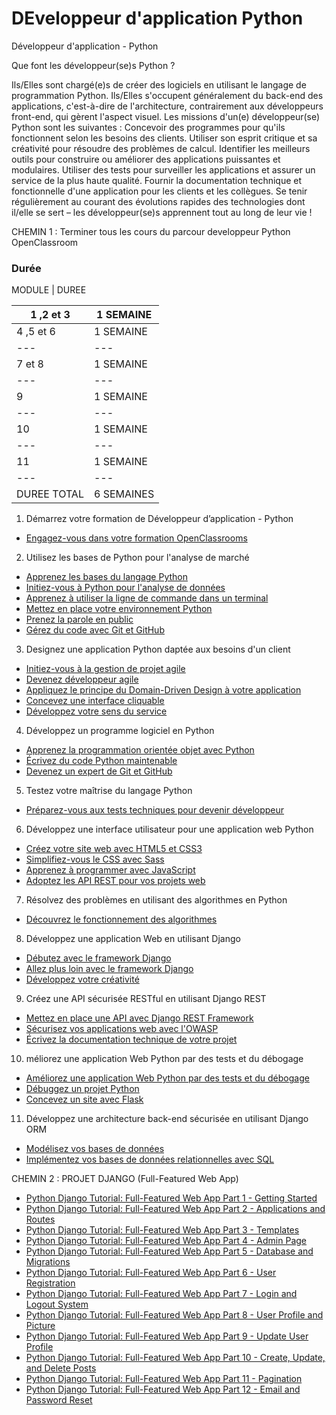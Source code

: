 # DEveloppeur d'application Python
Développeur d'application - Python

Que font les développeur(se)s Python ?

Ils/Elles sont chargé(e)s de créer des logiciels en utilisant le langage de programmation
Python. Ils/Elles s'occupent généralement du back-end des applications, c'est-à-dire de
l'architecture, contrairement aux développeurs front-end, qui gèrent l'aspect visuel.
Les missions d'un(e) développeur(se) Python sont les suivantes :
Concevoir des programmes pour qu'ils fonctionnent selon les besoins des clients.
Utiliser son esprit critique et sa créativité pour résoudre des problèmes de calcul.
Identifier les meilleurs outils pour construire ou améliorer des applications
puissantes et modulaires.
Utiliser des tests pour surveiller les applications et assurer un service de la plus
haute qualité.
Fournir la documentation technique et fonctionnelle d'une application pour les
clients et les collègues.
Se tenir régulièrement au courant des évolutions rapides des technologies dont
il/elle se sert – les développeur(se)s apprennent tout au long de leur vie !



CHEMIN 1 : Terminer tous les cours du parcour developpeur Python OpenClassroom


### Durée 

MODULE | DUREE

1 ,2 et 3 | 1 SEMAINE
--- | ---
4 ,5 et 6 | 1 SEMAINE
--- | ---
7 et 8 | 1 SEMAINE
--- | ---
9 | 1 SEMAINE
--- | ---
10 | 1 SEMAINE
--- | ---
11 | 1 SEMAINE
--- | ---
DUREE TOTAL | 6 SEMAINES


1. Démarrez votre formation de Développeur d’application - Python

  - [Engagez-vous dans votre formation OpenClassrooms](https://openclassrooms.com/fr/courses/7381081-engagez-vous-dans-votre-formation-openclassrooms)

2. Utilisez les bases de Python pour l'analyse de marché

  - [Apprenez les bases du langage Python](https://openclassrooms.com/fr/courses/7168871-apprenez-les-bases-du-langage-python)
  - [Initiez-vous à Python pour l'analyse de données](https://openclassrooms.com/fr/courses/6204541-initiez-vous-a-python-pour-lanalyse-de-donnees)
  - [Apprenez à utiliser la ligne de commande dans un terminal](https://openclassrooms.com/fr/courses/6173491-apprenez-a-utiliser-la-ligne-de-commande-dans-un-terminal)
  - [Mettez en place votre environnement Python](https://openclassrooms.com/fr/courses/6951236-mettez-en-place-votre-environnement-python)
  - [Prenez la parole en public](https://openclassrooms.com/fr/courses/4577696-prenez-la-parole-en-public)
  - [Gérez du code avec Git et GitHub](https://openclassrooms.com/fr/courses/7162856-gerez-du-code-avec-git-et-github)
  
3. Designez une application Python daptée aux besoins d'un client

  - [Initiez-vous à la gestion de projet agile](https://openclassrooms.com/fr/courses/4507926-initiez-vous-a-la-gestion-de-projet-agile)
  - [Devenez développeur agile](https://openclassrooms.com/fr/courses/7693926-devenez-developpeur-agile)
  - [Appliquez le principe du Domain-Driven Design à votre application](https://openclassrooms.com/fr/courses/5647281-appliquez-le-principe-du-domain-driven-design-a-votre-application)
  - [Concevez une interface cliquable](https://openclassrooms.com/fr/courses/5249006-concevez-une-interface-cliquable)
  - [Développez votre sens du service](https://openclassrooms.com/fr/courses/6510596-developpez-votre-sens-du-service)
 
4. Développez un programme logiciel en Python
  
  - [Apprenez la programmation orientée objet avec Python](https://openclassrooms.com/fr/courses/7150616-apprenez-la-programmation-orientee-objet-avec-python)
  - [Écrivez du code Python maintenable](https://openclassrooms.com/fr/courses/7160741-ecrivez-du-code-python-maintenable)
  - [Devenez un expert de Git et GitHub](https://openclassrooms.com/fr/courses/7688581-devenez-un-expert-de-git-et-github)

5. Testez votre maîtrise du langage Python

  - [Préparez-vous aux tests techniques pour devenir développeur](https://openclassrooms.com/fr/courses/6045521-preparez-vous-aux-tests-techniques-pour-devenir-developpeur)
 
6. Développez une interface utilisateur pour une application web Python

  - [Créez votre site web avec HTML5 et CSS3](https://openclassrooms.com/fr/courses/1603881-creez-votre-site-web-avec-html5-et-css3)
  - [Simplifiez-vous le CSS avec Sass](https://openclassrooms.com/fr/courses/6106181-simplifiez-vous-le-css-avec-sass)
  - [Apprenez à programmer avec JavaScript](https://openclassrooms.com/fr/courses/6175841-apprenez-a-programmer-avec-javascript)
  - [Adoptez les API REST pour vos projets web](https://openclassrooms.com/fr/courses/6573181-adoptez-les-api-rest-pour-vos-projets-web)

7. Résolvez des problèmes en utilisant des algorithmes en Python

  - [Découvrez le fonctionnement des algorithmes](https://openclassrooms.com/fr/courses/7527306-decouvrez-le-fonctionnement-des-algorithmes)

8. Développez une application Web en utilisant Django

  - [Débutez avec le framework Django](https://openclassrooms.com/fr/courses/7172076-debutez-avec-le-framework-django)
  - [Allez plus loin avec le framework Django](https://openclassrooms.com/fr/courses/7192426-allez-plus-loin-avec-le-framework-django)
  - [Développez votre créativité](https://openclassrooms.com/fr/courses/6911101-developpez-votre-creativite)

9. Créez une API sécurisée RESTful en utilisant Django REST

  - [Mettez en place une API avec Django REST Framework](https://openclassrooms.com/fr/courses/7192416-mettez-en-place-une-api-avec-django-rest-framework)
  - [Sécurisez vos applications web avec l'OWASP](https://openclassrooms.com/fr/courses/6179306-securisez-vos-applications-web-avec-lowasp)
  - [Écrivez la documentation technique de votre projet](https://openclassrooms.com/fr/courses/6398056-ecrivez-la-documentation-technique-de-votre-projet)
 
10. méliorez une application Web Python par des tests et du débogage

  - [Améliorez une application Web Python par des tests et du débogage](https://openclassrooms.com/fr/courses/7155841-testez-votre-projet-python)
  - [Débuggez un projet Python](https://openclassrooms.com/fr/courses/7155851-debuggez-un-projet-python)
  - [Concevez un site avec Flask](https://openclassrooms.com/fr/courses/4425066-concevez-un-site-avec-flask)

11. Développez une architecture back-end sécurisée en utilisant Django ORM

  - [Modélisez vos bases de données](https://openclassrooms.com/fr/courses/7155841-testez-votre-projet-python)
  - [Implémentez vos bases de données relationnelles avec SQL](https://openclassrooms.com/fr/courses/6971126-implementez-vos-bases-de-donnees-relationnelles-avec-sql)


CHEMIN 2  : PROJET DJANGO (Full-Featured Web App)

  - [Python Django Tutorial: Full-Featured Web App Part 1 - Getting Started](https://www.youtube.com/watch?v=UmljXZIypDc&list=PL-osiE80TeTtoQCKZ03TU5fNfx2UY6U4p)
  - [Python Django Tutorial: Full-Featured Web App Part 2 - Applications and Routes](https://www.youtube.com/watch?v=a48xeeo5Vnk&list=PL-osiE80TeTtoQCKZ03TU5fNfx2UY6U4p&index=2)
  - [Python Django Tutorial: Full-Featured Web App Part 3 - Templates](https://www.youtube.com/watch?v=qDwdMDQ8oX4&list=PL-osiE80TeTtoQCKZ03TU5fNfx2UY6U4p&index=3)
  - [Python Django Tutorial: Full-Featured Web App Part 4 - Admin Page](https://www.youtube.com/watch?v=1PkNiYlkkjo&list=PL-osiE80TeTtoQCKZ03TU5fNfx2UY6U4p&index=4)
  - [Python Django Tutorial: Full-Featured Web App Part 5 - Database and Migrations](https://www.youtube.com/watch?v=aHC3uTkT9r8&list=PL-osiE80TeTtoQCKZ03TU5fNfx2UY6U4p&index=5)
  - [Python Django Tutorial: Full-Featured Web App Part 6 - User Registration](https://www.youtube.com/watch?v=q4jPR-M0TAQ&list=PL-osiE80TeTtoQCKZ03TU5fNfx2UY6U4p&index=6)
  - [Python Django Tutorial: Full-Featured Web App Part 7 - Login and Logout System](https://www.youtube.com/watch?v=3aVqWaLjqS4&list=PL-osiE80TeTtoQCKZ03TU5fNfx2UY6U4p&index=7)
  - [Python Django Tutorial: Full-Featured Web App Part 8 - User Profile and Picture](https://www.youtube.com/watch?v=FdVuKt_iuSI&list=PL-osiE80TeTtoQCKZ03TU5fNfx2UY6U4p&index=8)
  - [Python Django Tutorial: Full-Featured Web App Part 9 - Update User Profile](https://www.youtube.com/watch?v=CQ90L5jfldw&list=PL-osiE80TeTtoQCKZ03TU5fNfx2UY6U4p&index=9)
  - [Python Django Tutorial: Full-Featured Web App Part 10 - Create, Update, and Delete Posts](https://www.youtube.com/watch?v=-s7e_Fy6NRU&list=PL-osiE80TeTtoQCKZ03TU5fNfx2UY6U4p&index=10)
  - [Python Django Tutorial: Full-Featured Web App Part 11 - Pagination](https://www.youtube.com/watch?v=acOktTcTVEQ&list=PL-osiE80TeTtoQCKZ03TU5fNfx2UY6U4p&index=11)
  - [Python Django Tutorial: Full-Featured Web App Part 12 - Email and Password Reset](https://www.youtube.com/watch?v=-tyBEsHSv7w&list=PL-osiE80TeTtoQCKZ03TU5fNfx2UY6U4p&index=12)









 










